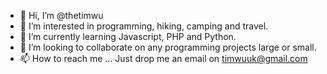 - 👋 Hi, I’m @thetimwu
- 👀 I’m interested in programming, hiking, camping and travel.
- 🌱 I’m currently learning Javascript, PHP and Python.
- 💞️ I’m looking to collaborate on any programming projects large or small.
- 📫 How to reach me ... Just drop me an email on timwuuk@gmail.com

<!---
thetimwu/thetimwu is a ✨ special ✨ repository because its `README.md` (this file) appears on your GitHub profile.
You can click the Preview link to take a look at your changes.
--->
